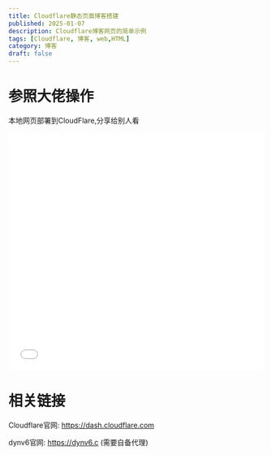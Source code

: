 ```yaml
---
title: Cloudflare静态页面博客搭建
published: 2025-01-07
description: Cloudflare博客网页的简单示例
tags: [Cloudflare, 博客, web,HTML]
category: 博客
draft: false
---
```


# 参照大佬操作

本地网页部署到CloudFlare,分享给别人看

<iframe width="100%" height="468" src="//player.bilibili.com/player.html?isOutside=true&aid=1205554707&bvid=BV12f421X7tm&cid=1575667645&p=1" scrolling="no" border="0" frameborder="no" framespacing="0" allowfullscreen="true"></iframe>

# 相关链接

Cloudflare官网: https://dash.cloudflare.com

dynv6官网: https://dynv6.c (需要自备代理)